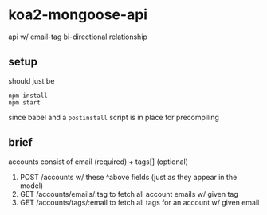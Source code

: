 
# koa2-mongoose-api

api w/ email-tag bi-directional relationship

## setup

should just be

```
npm install
npm start
```

since babel and a `postinstall` script is in place for precompiling

## brief

accounts consist of email (required) + tags[] (optional)

1. POST /accounts w/ these ^above fields (just as they appear in the model)
2. GET /accounts/emails/:tag to fetch all account emails w/ given tag
3. GET /accounts/tags/:email to fetch all tags for an account w/ given email
